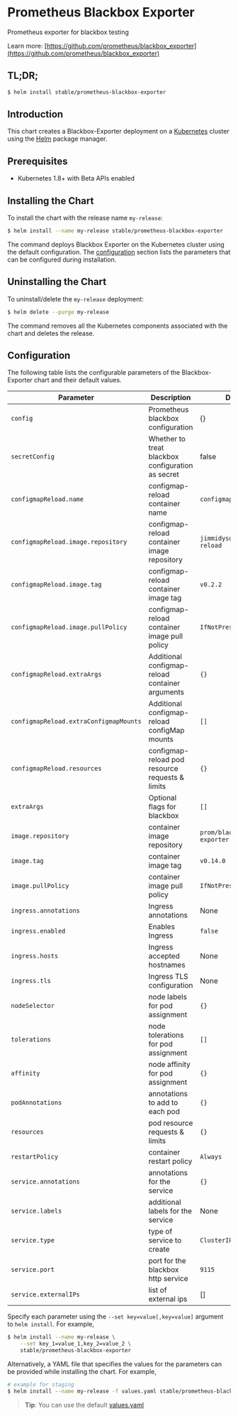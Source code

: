 # Prometheus Blackbox Exporter

Prometheus exporter for blackbox testing

Learn more: [https://github.com/prometheus/blackbox_exporter](https://github.com/prometheus/blackbox_exporter)

## TL;DR;

```bash
$ helm install stable/prometheus-blackbox-exporter
```

## Introduction

This chart creates a Blackbox-Exporter deployment on a [Kubernetes](http://kubernetes.io) cluster using the [Helm](https://helm.sh) package manager.

## Prerequisites

- Kubernetes 1.8+ with Beta APIs enabled

## Installing the Chart

To install the chart with the release name `my-release`:

```bash
$ helm install --name my-release stable/prometheus-blackbox-exporter
```

The command deploys Blackbox Exporter on the Kubernetes cluster using the default configuration. The [configuration](#configuration) section lists the parameters that can be configured during installation.

## Uninstalling the Chart

To uninstall/delete the `my-release` deployment:

```bash
$ helm delete --purge my-release
```
The command removes all the Kubernetes components associated with the chart and deletes the release.

## Configuration

The following table lists the configurable parameters of the Blackbox-Exporter chart and their default values.

|               Parameter                |                    Description                    |            Default            |
| -------------------------------------- | ------------------------------------------------- | ----------------------------- |
| `config`                               | Prometheus blackbox configuration                 | {}                            |
| `secretConfig`                         | Whether to treat blackbox configuration as secret | false                         |
| `configmapReload.name`                 | configmap-reload container name                   | `configmap-reload`            |
| `configmapReload.image.repository`     | configmap-reload container image repository       | `jimmidyson/configmap-reload` |
| `configmapReload.image.tag`            | configmap-reload container image tag              | `v0.2.2`                      |
| `configmapReload.image.pullPolicy`     | configmap-reload container image pull policy      | `IfNotPresent`                |
| `configmapReload.extraArgs`            | Additional configmap-reload container arguments   | `{}`                          |
| `configmapReload.extraConfigmapMounts` | Additional configmap-reload configMap mounts      | `[]`                          |
| `configmapReload.resources`            | configmap-reload pod resource requests & limits   | `{}`                          |
| `extraArgs`                            | Optional flags for blackbox                       | `[]`                          |
| `image.repository`                     | container image repository                        | `prom/blackbox-exporter`      |
| `image.tag`                            | container image tag                               | `v0.14.0`                     |
| `image.pullPolicy`                     | container image pull policy                       | `IfNotPresent`                |
| `ingress.annotations`                  | Ingress annotations                               | None                          |
| `ingress.enabled`                      | Enables Ingress                                   | `false`                       |
| `ingress.hosts`                        | Ingress accepted hostnames                        | None                          |
| `ingress.tls`                          | Ingress TLS configuration                         | None                          |
| `nodeSelector`                         | node labels for pod assignment                    | `{}`                          |
| `tolerations`                          | node tolerations for pod assignment               | `[]`                          |
| `affinity`                             | node affinity for pod assignment                  | `{}`                          |
| `podAnnotations`                       | annotations to add to each pod                    | `{}`                          |
| `resources`                            | pod resource requests & limits                    | `{}`                          |
| `restartPolicy`                        | container restart policy                          | `Always`                      |
| `service.annotations`                  | annotations for the service                       | `{}`                          |
| `service.labels`                       | additional labels for the service                 | None                          |
| `service.type`                         | type of service to create                         | `ClusterIP`                   |
| `service.port`                         | port for the blackbox http service                | `9115`                        |
| `service.externalIPs`                  | list of external ips                              | []                            |

Specify each parameter using the `--set key=value[,key=value]` argument to `helm install`. For example,

```bash
$ helm install --name my-release \
    --set key_1=value_1,key_2=value_2 \
    stable/prometheus-blackbox-exporter
```

Alternatively, a YAML file that specifies the values for the parameters can be provided while installing the chart. For example,

```bash
# example for staging
$ helm install --name my-release -f values.yaml stable/prometheus-blackbox-exporter
```

> **Tip**: You can use the default [values.yaml](values.yaml)
